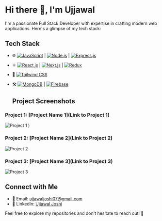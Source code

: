 # Hi there 👋, I'm Ujjawal

I'm a passionate Full Stack Developer with expertise in crafting modern web applications. Here's a glimpse of my tech stack:

## Tech Stack
- 🌐 [![JavaScript](https://img.shields.io/badge/JavaScript-F7DF1E?style=for-the-badge&logo=javascript&logoColor=white)](https://developer.mozilla.org/en-US/docs/Web/JavaScript)
  | [![Node.js](https://img.shields.io/badge/Node.js-43853D?style=for-the-badge&logo=node.js&logoColor=white)](https://nodejs.org/)
  | [![Express.js](https://img.shields.io/badge/Express.js-000000?style=for-the-badge&logo=express&logoColor=white)](https://expressjs.com/)
- ⚛️ [![React.js](https://img.shields.io/badge/React.js-61DAFB?style=for-the-badge&logo=react&logoColor=white)](https://reactjs.org/)
  | [![Next.js](https://img.shields.io/badge/Next.js-000000?style=for-the-badge&logo=next.js&logoColor=white)](https://nextjs.org/)
  | [![Redux](https://img.shields.io/badge/Redux-764ABC?style=for-the-badge&logo=redux&logoColor=white)](https://redux.js.org/)
- 📐 [![Tailwind CSS](https://img.shields.io/badge/Tailwind_CSS-38B2AC?style=for-the-badge&logo=tailwind-css&logoColor=white)](https://tailwindcss.com/)
- 🛠️ [![MongoDB](https://img.shields.io/badge/MongoDB-47A248?style=for-the-badge&logo=mongodb&logoColor=white)](https://www.mongodb.com/)
  | [![Firebase](https://img.shields.io/badge/Firebase-FFCA28?style=for-the-badge&logo=firebase&logoColor=black)](https://firebase.google.com/)

  ## Project Screenshots

### Project 1: [Project Name 1](Link to Project 1)
![Project 1](![image](https://github.com/cyber-rush/cyber-rush/assets/66362774/aad17aff-6d52-4dab-85d4-04a771abcd6f)
)
)

### Project 2: [Project Name 2](Link to Project 2)
![Project 2](screenshots/project2.png)

### Project 3: [Project Name 3](Link to Project 3)
![Project 3](screenshots/project3.png)

## Connect with Me
- 📧 Email: ujjawaljoshi07@gmail.com
- 💼 LinkedIn: [Ujjawal Joshi](https://www.linkedin.com/in/ujjawal-joshi/)

Feel free to explore my repositories and don't hesitate to reach out! 🚀

